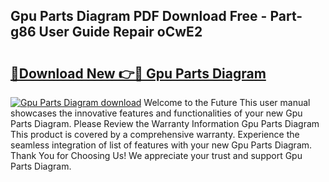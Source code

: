 ## Gpu Parts Diagram PDF Download Free - Part-g86 User Guide Repair oCwE2

# <h2><a href="http://dfnciu.blite.top/?on=Gpu+Parts+Diagram">🔗Download New 👉🔴 Gpu Parts Diagram</a></h2>

[![Gpu Parts Diagram download](https://i.imgur.com/lujVjoI.png)](http://dfnciu.blite.top/?on=Gpu+Parts+Diagram)
Welcome to the Future This user manual showcases the innovative features and functionalities of your new Gpu Parts Diagram. Please Review the Warranty Information Gpu Parts Diagram This product is covered by a comprehensive warranty. Experience the seamless integration of list of features with your new Gpu Parts Diagram. Thank You for Choosing Us! We appreciate your trust and support Gpu Parts Diagram.
